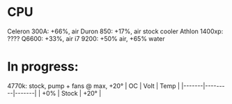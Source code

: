 # CPU
Celeron 300A: +66%, air
Duron 850: +17%, air stock cooler
Athlon 1400xp: ????
Q6600: +33%, air
i7 9200: +50% air, +65% water

# In progress:
4770k: stock, pump + fans @ max, +20°
| OC    | Volt    | Temp  |
|-------|---------|-------|
| +0%   | Stock   | +20°  |
